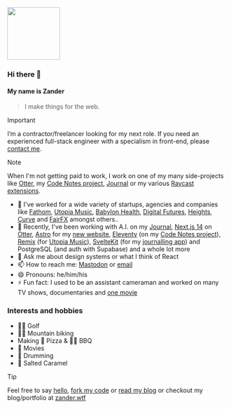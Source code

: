 <img src="https://avatars.githubusercontent.com/u/64883?s=400&u=60f027f010d32ccfb57ad8fd57c510efdedaa8e6&v=4&w=200" width="120" />

### Hi there 👋

#### My name is Zander

> I make things for the web.

> [!IMPORTANT]  
> I’m a contractor/freelancer looking for my next role. If you need an experienced full-stack engineer with a specialism in front-end, please [contact me](https://zander.wtf/about#contact-me).

> [!NOTE]  
> When I'm not getting paid to work, I work on one of my many side-projects like [Otter](https://github.com/mrmartineau/Otter), my [Code Notes project](https://github.com/mrmartineau/notes.zander.wtf), [Journal](https://github.com/mrmartineau/journal) or my various [Raycast extensions](https://github.com/mrmartineau/raycast-extensions).

- 🚀 I've worked for a wide variety of startups, agencies and companies like [Fathom](https://www.fathomlondon.com/), [Utopia Music](https://utopiamusic.com/), [Babylon Health](https://www.babylonhealth.com), [Digital Futures](https://digitalfutures.com), [Heights](https://yourheights.com), [Curve](https://www.curve.com/en-gb/) and [FairFX](https://fairfx.com) amongst others..
- 🌱 Recently, I've been working with A.I. on my [Journal](https://github.com/mrmartineau/journal), [Next.js 14](https://nextjs.org/) on [Otter](https://github.com/mrmartineau/Otter), [Astro](https://astro.build/) for my [new website](https://zander.wtf), [Eleventy](https://www.11ty.dev/) (on my [Code Notes project](https://notes.zander.wtf/)), [Remix](https://remix.run) (for [Utopia Music](https://utopiamusic.com/)), [SvelteKit](https://svelte.dev) (for my [journalling app](https://github.com/mrmartineau/journal)) and PostgreSQL (and auth with Supabase) and a whole lot more
- 💬 Ask me about design systems or what I think of React
- 📫 How to reach me: [Mastodon](https://toot.cafe/@zander) or [email](hi@zander.wtf)
- 😄 Pronouns: he/him/his
- ⚡ Fun fact: I used to be an assistant cameraman and worked on many TV shows, documentaries and [one movie](https://letterboxd.com/film/scenes-of-a-sexual-nature/)



### Interests and hobbies
- 🏌️‍♂️ Golf
- 🚵‍♂️ Mountain biking
- Making 🍕 Pizza & 🍖🔥 BBQ
- 🍿 Movies
- 🥁 Drumming
- 💖 Salted Caramel

> [!TIP]
> Feel free to say [hello](https://toot.cafe/@zander), [fork my code](https://github.com/mrmartineau/) or [read my blog](https://zander.wtf/blog) or checkout my blog/portfolio at [zander.wtf](https://zander.wtf)

